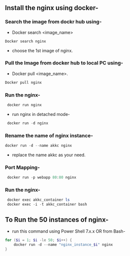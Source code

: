 ## Install the nginx using docker-
### Search the image from dockr hub using-
- Docker search <image_name>
```powershell
Docker search nginx
```
- choose the 1st image of nginx.
### Pull the Image from docker hub to local PC using-
- Docker pull <image_name>.
```powershell
Docker pull nginx
```
### Run the nginx-
```powershell
 docker run nginx
```
- run nginx in detached mode-
```powershell
 docker run -d nginx
```
### Rename the name of nginx instance-

```powershell
docker run -d --name akkc nginx
```
- replace the name akkc as your need.

### Port Mapping-
```powershell
 docker run -p webapp 80:80 nginx
```

### Run the nginx-
```powershell
 docker exec akkc_container ls
 docker exec -i -t akkc_container bash
```

## To Run the 50 instances of nginx-
- run this command using Power Shell 7.x.x OR from Bash-
```powershell
for ($i = 1; $i -le 50; $i++) {
    docker run -d --name "nginx_instance_$i" nginx
}
```
